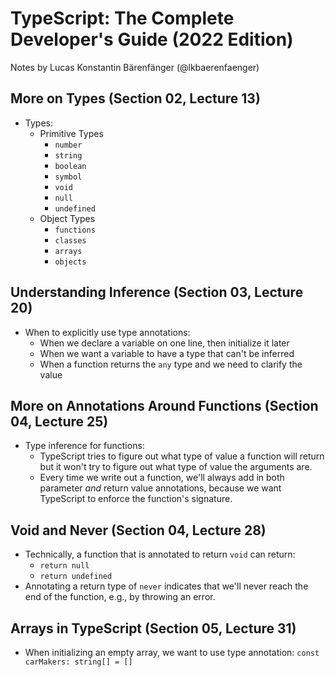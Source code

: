 # TypeScript: The Complete Developer's Guide (2022 Edition)

Notes by Lucas Konstantin Bärenfänger (@lkbaerenfaenger)

## More on Types (Section 02, Lecture 13)

- Types:
  - Primitive Types
    - `number`
    - `string`
    - `boolean`
    - `symbol`
    - `void`
    - `null`
    - `undefined`
  - Object Types
    - `functions`
    - `classes`
    - `arrays`
    - `objects`

## Understanding Inference (Section 03, Lecture 20)

- When to explicitly use type annotations:
  - When we declare a variable on one line, then initialize it later
  - When we want a variable to have a type that can't be inferred
  - When a function returns the `any` type and we need to clarify the value

## More on Annotations Around Functions (Section 04, Lecture 25)

- Type inference for functions:
  - TypeScript tries to figure out what type of value a function will return but it won't try to figure out what type of value the arguments are.
  - Every time we write out a function, we'll always add in both parameter _and_ return value annotations, because we want TypeScript to enforce the function's signature.

## Void and Never (Section 04, Lecture 28)

- Technically, a function that is annotated to return `void` can return:
  - `return null`
  - `return undefined`
- Annotating a return type of `never` indicates that we'll never reach the end of the function, e.g., by throwing an error.

## Arrays in TypeScript (Section 05, Lecture 31)

- When initializing an empty array, we want to use type annotation: `const carMakers: string[] = []`
